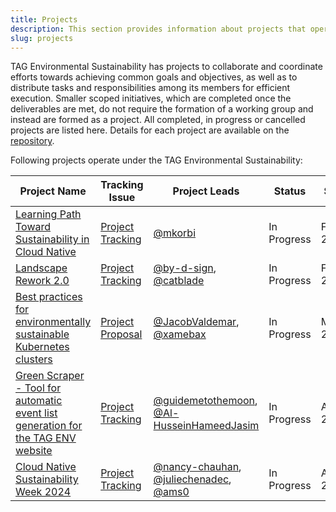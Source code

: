 ```yaml
---
title: Projects
description: This section provides information about projects that operate under the TAG Environmental Sustainability.
slug: projects
---
```


TAG Environmental Sustainability has projects to collaborate and coordinate efforts towards achieving common goals and objectives, as well as to distribute tasks and responsibilities among its members for efficient execution. Smaller scoped initiatives, which are completed once the deliverables are met, do not require the formation of a working group and instead are formed as a project.
All completed, in progress or cancelled projects are listed here. Details for each project are available on the [repository](https://github.com/cncf/tag-env-sustainability/tree/main/projects).

Following projects operate under the TAG Environmental Sustainability:

<!-- Status: Completed / In Progress / Cancelled -->
| **Project Name** | **Tracking Issue** | **Project Leads** | **Status** | **Started** | **Completed** |
|---|---|---|---|---|---|
| [Learning Path Toward Sustainability in Cloud Native](https://github.com/cncf/tag-env-sustainability/tree/main/projects/2024-learning-path-sustainability)  | [Project Tracking](https://github.com/cncf/tag-env-sustainability/issues/52)  | [@mkorbi](https://github.com/mkorbi) | In Progress | February 2024 | tbd |
| [Landscape Rework 2.0](https://github.com/cncf/tag-env-sustainability/tree/main/projects/2024-landscape-rework-2)  | [Project Tracking](https://github.com/cncf/tag-env-sustainability/issues/302)  | [@by-d-sign](https://github.com/by-d-sign), [@catblade](https://github.com/catblade) | In Progress | February 2024 | tbd |
| [Best practices for environmentally sustainable Kubernetes clusters](https://github.com/cncf/tag-env-sustainability/tree/main/projects/2024-best-practices-for-sustainable-k8s-clusters)  | [Project Proposal](https://github.com/cncf/tag-env-sustainability/issues/339)  | [@JacobValdemar](https://github.com/JacobValdemar), [@xamebax](https://github.com/xamebax)  | In Progress | March 2024 | tbd |
| [Green Scraper - Tool for automatic event list generation for the TAG ENV website](https://github.com/cncf/tag-env-sustainability/tree/main/projects/2024-green-scraper)  | [Project Tracking](https://github.com/cncf/tag-env-sustainability/issues/345)  | [@guidemetothemoon](https://github.com/guidemetothemoon), [@Al-HusseinHameedJasim](https://github.com/Al-HusseinHameedJasim)  | In Progress | April 2024 | tbd |
| [Cloud Native Sustainability Week 2024](https://github.com/cncf/tag-env-sustainability/tree/main/projects/2024-cloud-native-sustainability-week-2024)  | [Project Tracking](https://github.com/cncf/tag-env-sustainability/issues/290)  | [@nancy-chauhan](https://github.com/nancy-chauhan), [@juliechenadec](https://github.com/juliechenadec), [@ams0](https://github.com/ams0) | In Progress | April 2024 | tbd |
